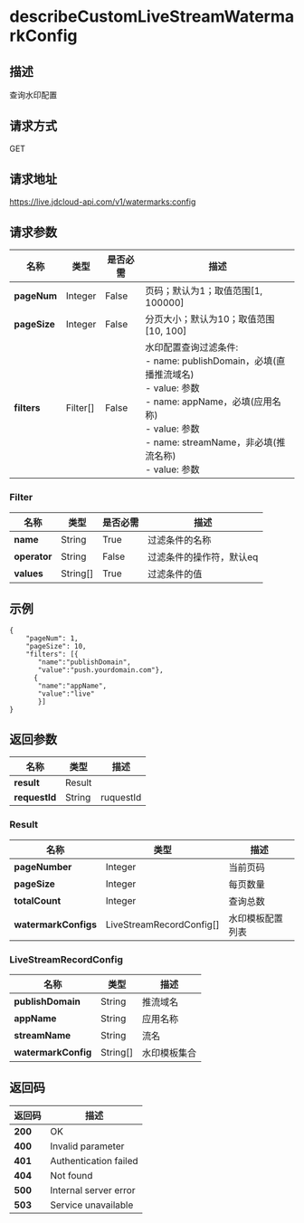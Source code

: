 # describeCustomLiveStreamWatermarkConfig


## 描述
查询水印配置

## 请求方式
GET

## 请求地址
https://live.jdcloud-api.com/v1/watermarks:config


## 请求参数
|名称|类型|是否必需|描述|
|---|---|---|---|
|**pageNum**|Integer|False|页码；默认为1；取值范围[1, 100000]|
|**pageSize**|Integer|False|分页大小；默认为10；取值范围[10, 100]|
|**filters**|Filter[]|False|水印配置查询过滤条件:<br>  - name:   publishDomain，必填(直播推流域名)<br>  - value:  参数<br>  - name:   appName，必填(应用名称)<br>  - value:  参数<br>  - name:   streamName，非必填(推流名称)<br>  - value:  参数<br>|

### Filter
|名称|类型|是否必需|描述|
|---|---|---|---|
|**name**|String|True|过滤条件的名称|
|**operator**|String|False|过滤条件的操作符，默认eq|
|**values**|String[]|True|过滤条件的值|


## 示例
    {
        "pageNum": 1,
        "pageSize": 10,
        "filters": [{
           "name":"publishDomain",
           "value":"push.yourdomain.com"},
          {
           "name":"appName",
           "value":"live"
           }]
    }

## 返回参数
|名称|类型|描述|
|---|---|---|
|**result**|Result| |
|**requestId**|String|ruquestId|

### Result
|名称|类型|描述|
|---|---|---|
|**pageNumber**|Integer|当前页码|
|**pageSize**|Integer|每页数量|
|**totalCount**|Integer|查询总数|
|**watermarkConfigs**|LiveStreamRecordConfig[]|水印模板配置列表|
### LiveStreamRecordConfig
|名称|类型|描述|
|---|---|---|
|**publishDomain**|String|推流域名|
|**appName**|String|应用名称|
|**streamName**|String|流名|
|**watermarkConfig**|String[]|水印模板集合|

## 返回码
|返回码|描述|
|---|---|
|**200**|OK|
|**400**|Invalid parameter|
|**401**|Authentication failed|
|**404**|Not found|
|**500**|Internal server error|
|**503**|Service unavailable|
